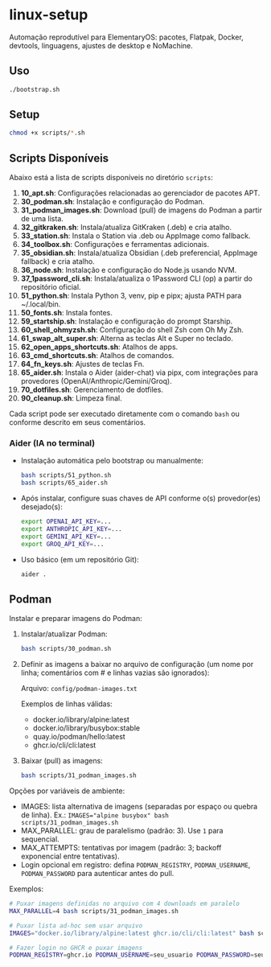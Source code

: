 # linux-setup


Automação reprodutível para ElementaryOS: pacotes, Flatpak, Docker, devtools, linguagens, ajustes de desktop e NoMachine.


## Uso
```bash
./bootstrap.sh
```

## Setup
```bash
chmod +x scripts/*.sh
```

## Scripts Disponíveis

Abaixo está a lista de scripts disponíveis no diretório `scripts`:

1. **10_apt.sh**: Configurações relacionadas ao gerenciador de pacotes APT.
2. **30_podman.sh**: Instalação e configuração do Podman.
3. **31_podman_images.sh**: Download (pull) de imagens do Podman a partir de uma lista.
4. **32_gitkraken.sh**: Instala/atualiza GitKraken (.deb) e cria atalho.
5. **33_station.sh**: Instala o Station via .deb ou AppImage como fallback.
6. **34_toolbox.sh**: Configurações e ferramentas adicionais.
7. **35_obsidian.sh**: Instala/atualiza Obsidian (.deb preferencial, AppImage fallback) e cria atalho.
8. **36_node.sh**: Instalação e configuração do Node.js usando NVM.
9. **37_1password_cli.sh**: Instala/atualiza o 1Password CLI (op) a partir do repositório oficial.
10. **51_python.sh**: Instala Python 3, venv, pip e pipx; ajusta PATH para ~/.local/bin.
11. **50_fonts.sh**: Instala fontes.
12. **59_startship.sh**: Instalação e configuração do prompt Starship.
13. **60_shell_ohmyzsh.sh**: Configuração do shell Zsh com Oh My Zsh.
14. **61_swap_alt_super.sh**: Alterna as teclas Alt e Super no teclado.
15. **62_open_apps_shortcuts.sh**: Atalhos de apps.
16. **63_cmd_shortcuts.sh**: Atalhos de comandos.
17. **64_fn_keys.sh**: Ajustes de teclas Fn.
18. **65_aider.sh**: Instala o Aider (aider-chat) via pipx, com integrações para provedores (OpenAI/Anthropic/Gemini/Groq).
19. **70_dotfiles.sh**: Gerenciamento de dotfiles.
20. **90_cleanup.sh**: Limpeza final.

Cada script pode ser executado diretamente com o comando `bash` ou conforme descrito em seus comentários.

### Aider (IA no terminal)

- Instalação automática pelo bootstrap ou manualmente:
  
  ```bash
  bash scripts/51_python.sh
  bash scripts/65_aider.sh
  ```

- Após instalar, configure suas chaves de API conforme o(s) provedor(es) desejado(s):
  
  ```bash
  export OPENAI_API_KEY=...
  export ANTHROPIC_API_KEY=...
  export GEMINI_API_KEY=...
  export GROQ_API_KEY=...
  ```

- Uso básico (em um repositório Git):
  
  ```bash
  aider .
  ```

## Podman

Instalar e preparar imagens do Podman:

1. Instalar/atualizar Podman:
   
   ```bash
   bash scripts/30_podman.sh
   ```

2. Definir as imagens a baixar no arquivo de configuração (um nome por linha; comentários com # e linhas vazias são ignorados):
   
   Arquivo: `config/podman-images.txt`
   
   Exemplos de linhas válidas:
   - docker.io/library/alpine:latest
   - docker.io/library/busybox:stable
   - quay.io/podman/hello:latest
   - ghcr.io/cli/cli:latest

3. Baixar (pull) as imagens:
   
   ```bash
   bash scripts/31_podman_images.sh
   ```

Opções por variáveis de ambiente:
- IMAGES: lista alternativa de imagens (separadas por espaço ou quebra de linha). Ex.: `IMAGES="alpine busybox" bash scripts/31_podman_images.sh`
- MAX_PARALLEL: grau de paralelismo (padrão: 3). Use `1` para sequencial.
- MAX_ATTEMPTS: tentativas por imagem (padrão: 3; backoff exponencial entre tentativas).
- Login opcional em registro: defina `PODMAN_REGISTRY`, `PODMAN_USERNAME`, `PODMAN_PASSWORD` para autenticar antes do pull.

Exemplos:
```bash
# Puxar imagens definidas no arquivo com 4 downloads em paralelo
MAX_PARALLEL=4 bash scripts/31_podman_images.sh

# Puxar lista ad-hoc sem usar arquivo
IMAGES="docker.io/library/alpine:latest ghcr.io/cli/cli:latest" bash scripts/31_podman_images.sh

# Fazer login no GHCR e puxar imagens
PODMAN_REGISTRY=ghcr.io PODMAN_USERNAME=seu_usuario PODMAN_PASSWORD=seu_token bash scripts/31_podman_images.sh
```
